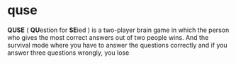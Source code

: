 # quse
<b>QUSE</b> ( <b>QU</b>estion for <b>SE</b>ied ) is a two-player brain game in which the person who gives the most correct answers out of two people wins.
And the survival mode where you have to answer the questions correctly and if you answer three questions wrongly, you lose
